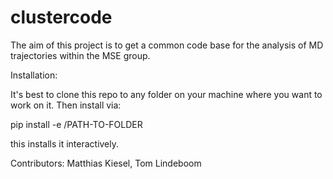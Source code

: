 # clustercode
The aim of this project is to get a common code base for the analysis of MD trajectories within the MSE group.

Installation: 

It's best to clone this repo to any folder on your machine where you want to
work on it. Then install via:

pip install -e /PATH-TO-FOLDER

this installs it interactively. 


Contributors:
Matthias Kiesel,
Tom Lindeboom

